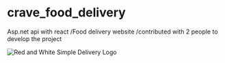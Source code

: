 # crave_food_delivery

Asp.net api with react 
/Food delivery website
/contributed with 2 people to develop the project

![Red and White Simple Delivery Logo](https://github.com/user-attachments/assets/515b9a13-3d2c-4637-9929-92ecca37f9b4)
